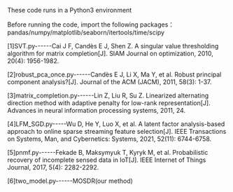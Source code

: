 These code runs in a Python3 environment

Before running the code, import the following packages：pandas/numpy/matplotlib/seaborn/itertools/time/scipy

[1]SVT.py------Cai J F, Candès E J, Shen Z. A singular value thresholding algorithm for matrix completion[J]. SIAM Journal on optimization, 2010, 20(4): 1956-1982.

[2]robust_pca_once.py------Candès E J, Li X, Ma Y, et al. Robust principal component analysis?[J]. Journal of the ACM (JACM), 2011, 58(3): 1-37.

[3]matrix_completion.py------Lin Z, Liu R, Su Z. Linearized alternating direction method with adaptive penalty for low-rank representation[J]. Advances in neural information processing systems, 2011, 24.

[4]LFM_SGD.py-----Wu D, He Y, Luo X, et al. A latent factor analysis-based approach to online sparse streaming feature selection[J]. IEEE Transactions on Systems, Man, and Cybernetics: Systems, 2021, 52(11): 6744-6758.

[5]pnmf.py------Fekade B, Maksymyuk T, Kyryk M, et al. Probabilistic recovery of incomplete sensed data in IoT[J]. IEEE Internet of Things Journal, 2017, 5(4): 2282-2292.

[6]two_model.py------MOSDR(our method)
